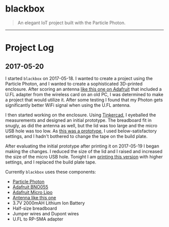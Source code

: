 # blackbox
> An elegant IoT project built with the Particle Photon.
-------------------------------------------------------
# Project Log

## 2017-05-20
I started `blackbox` on 2017-05-18. I wanted to create a project using the
Particle Photon, and I wanted to create a sophisticated 3D-printed enclosure.
After scoring an antenna
[like this one on Adafruit](https://www.adafruit.com/product/944) that included
a U.FL adapter from the wireless card on an old PC, I was determined to make
a project that would utilize it. After some testing I found that my Photon gets
significantly better WiFi signal when using the U.FL antenna.

I then started working on the enclosure.
Using [Tinkercad](https://tinkercad.com), I eyeballed the measurements and
designed an initial prototype. The breadboard fit in snugly, as did the antenna
as well, but the lid was too large and the micro USB hole was too low.
As [this was a prototype](https://tinkercad.com/things/0NrL4sqKlKY), I used below-satisfactory settings, and I hadn't
bothered to change the tape on the build plate.

After evaluating the initial prototype after printing it on 2017-05-19 I began
making the changes.  I reduced the size of the lid and I raised and increased
the size of the micro USB hole.  Tonight I am [printing this version](https://tinkercad.com/things/7f0rGWDI544) with higher
settings, and I replaced the build plate tape.

Currently `blackbox` uses these components:

* [Particle Photon](https://www.adafruit.com/product/2721)
* [Adafruit BNO055](https://www.adafruit.com/product/2472)
* [Adafruit Micro Lipo](https://www.adafruit.com/product/1904)
* [Antenna like this one](https://www.adafruit.com/product/944)
* 3.7V 2000mAH Lithium Ion Battery
* Half-size breadboard
* Jumper wires and Dupont wires
* U.FL to RP-SMA adapter
